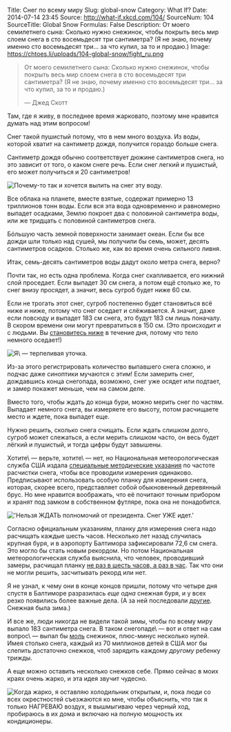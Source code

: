 Title: Снег по всему миру
Slug: global-snow
Category: What If?
Date: 2014-07-14 23:45
Source: http://what-if.xkcd.com/104/
SourceNum: 104
SourceTitle: Global Snow
Formulas: False
Description: От моего семилетнего сына: Сколько нужно снежинок, чтобы покрыть весь мир слоем снега в сто восемьдесят три сантиметра? (Я не знаю, почему именно сто восемьдесят три… за что купил, за то и продаю.)
Image: https://chtoes.li/uploads/104-global-snow/fight_ru.png

> От моего семилетнего сына: Сколько нужно снежинок, чтобы покрыть весь мир слоем снега в сто восемьдесят три сантиметра? (Я не знаю, почему именно сто восемьдесят три… за что купил, за то и продаю.)
>
> — Джед Скотт

Там, где я живу, в последнее время жарковато, поэтому мне нравится думать над этим вопросом!

Снег такой пушистый потому, что в нем много воздуха. Из воды, которой хватит на сантиметр дождя, получится гораздо больше снега.

Сантиметр дождя обычно соответствует дюжине сантиметров снега, но это зависит от того, о каком снеге речь. Если снег легкий и пушистый, его может получиться и 20 сантиметров!

![](/uploads/104-global-snow/comparison_ru.png "Почему-то так и хочется вылить на снег эту воду.")

Все облака на планете, вместе взятые, содержат примерно 13 триллионов тонн воды. Если вся эта вода одновременно и равномерно выпадет осадками, Землю покроет два с половиной сантиметра воды, или же тридцать с половиной сантиметров снега.

Бóльшую часть земной поверхности занимает океан. Если бы все дожди шли только над сушей, мы получили бы семь, может, десять сантиметров осадков. Столько же, как во время очень сильного ливня.

Итак, семь-десять сантиметров воды дадут около метра снега, верно?

Почти так, но есть одна проблема. Когда снег скапливается, его нижний слой проседает. Если выпадет 30 см снега, а потом ещё столько же, то снег внизу просядет, а значит, весь сугроб будет ниже 60 см.

Если не трогать этот снег, сугроб постепенно будет становиться всё ниже и ниже, потому что снег оседает и слёживается. А значит, даже если повсюду и выпадет 183 см снега, это будут 183 см лишь поначалу. В скором времени они могут превратиться в 150 см. (Это происходит и с людьми. Вы [становитесь ниже][1] в течение дня, потому что тело немного оседает!)

![](/uploads/104-global-snow/pond_ru.png "Я\ — терпеливая уточка.")

Из-за этого регистрировать количество выпавшего снега сложно, и подчас даже синоптики мучаются с этим! Если замерить снег, дождавшись конца снегопада, возможно, снег уже осядет или подтает, и замер покажет меньше, чем на самом деле.

Вместо того, чтобы ждать до конца бури, можно мерить снег по частям. Выпадает немного снега, вы измеряете его высоту, потом расчищаете место и ждете, пока выпадет еще.

Нужно решить, сколько снега счищать. Если ждать слишком долго, сугроб может слежаться, а если мерить слишком часто, он весь будет лёгкий и пушистый, и тогда цифры будут завышены.

Хотите\ — верьте, хотите\ — нет, но Национальная метеорологическая служба США издала [специальные методические указания][2] по частоте расчистки снега, чтобы все проводили измерения одинаково. Предписывают использовать особую планку для измерения снега, которая, скорее всего, представляет собой обыкновенный деревянный брус. Но мне нравится воображать, что её почитают точным прибором и хранят под замком в собственном футляре, пока она не понадобится.

![](/uploads/104-global-snow/board_ru.png "'Нельзя ЖДАТЬ полномочий от президента. Снег УЖЕ идет.'")

Согласно официальным указаниям, планку для измерения снега надо расчищать каждые шесть часов. Несколько лет назад случилась крупная буря, и в аэропорту Балтимора зафиксировали 72,6 см снега. Это могло бы стать новым рекордом. Но потом Национальная метеорологическая служба выяснила, что человек, проводивший замеры, расчищал планку [не раз в шесть часов, а раз в час][3]. Так что они не могли решить, засчитывать рекорд или нет.

Я не узнал, к чему они в конце концов пришли, потому что четыре дня спустя в Балтиморе разразилась _еще одна_ снежная буря, и у всех резко появились более важные дела. (А за ней последовали [другие][4]. Снежная была зима.)

И все же, люди никогда не видели такой зимы, чтобы по всему миру выпало 183 сантиметра снега. В таком снегопаде\ — вот и ответ на сам вопрос\ — выпал бы [моль][5] снежинок, плюс-минус несколько нулей. Имея столько снега, каждый из 70 миллионов детей в США мог бы слепить достаточно снежков, чтоб зарядить каждому _другому_ ребенку трижды.

А еще можно оставить несколько снежков себе. Прямо сейчас в моих краях очень жарко, и эта идея звучит чудесно.

![](/uploads/104-global-snow/fight_ru.png "Когда жарко, я оставляю холодильник открытым, и, пока люди со всех окрестностей съезжаются ко мне, чтобы объяснить, что так я только НАГРЕВАЮ воздух, я вышмыгиваю через черный ход, пробираюсь в их дома и включаю на полную мощность их кондиционеры.")

[1]: http://www.ncbi.nlm.nih.gov/pmc/articles/PMC1545095/?page=1

[2]: http://www.srh.noaa.gov/images/mrx/coop/SnowMeasurementTraining.pdf

[3]: http://articles.baltimoresun.com/2010-02-07/news/bal-md.storm07feb07_1_baltimore-washington-forecast-office-snow-depth-biggest-storm

[4]: https://en.wikipedia.org/wiki/North_American_blizzards_of_2010

[5]: https://chtoes.li/page/a-mole-of-moles
